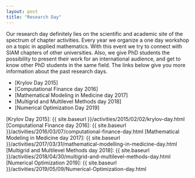 ```yaml
---
layout: post
title: "Research Day"
---
```


Our research day definitely lies on the scientific and academic site of the spectrum of chapter activities. 
Every year we organize a one day workshop on a topic in applied mathematics. With this event we try to 
connect with SIAM chapters of other universities. Also, we give PhD students the possibility to present 
their work for an international audience, and get to know other PhD students in the same field. The links 
below give you more information about the past research days.

* [Krylov Day 2015]
* [Computational Finance day 2016]
* [Mathematical Modeling in Medicine day 2017]
* [Multigrid and Multilevel Methods day 2018]
* [Numerical Optimization Day 2019]

[Krylov Day 2015]: {{ site.baseurl }}/activities/2015/02/02/krylov-day.html
[Computational Finance day 2016]: {{ site.baseurl }}/activities/2016/03/07/computational-finance-day.html
[Mathematical Modeling in Medicine day 2017]: {{ site.baseurl }}/activities/2017/03/31/mathematical-modelling-in-medicine-day.html
[Multigrid and Multilevel Methods day 2018]: {{ site.baseurl }}/activities/2018/04/30/multigrid-and-multilevel-methods-day.html
[Numerical Optimization 2019]: {{ site.baseurl }}/activities/2019/05/09/Numerical-Optimization-day.html
